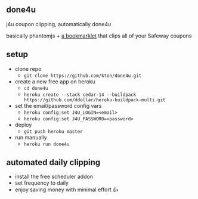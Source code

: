 ## done4u

j4u coupon clipping, automatically done4u

basically phantomjs + [a bookmarklet](https://github.com/nishnet2002/Safeway-Just-for-u) that clips all of your Safeway coupons

## setup

- clone repo
  - `git clone https://github.com/kton/done4u.git`
- create a new free app on heroku
  - `cd done4u`
  - `heroku create --stack cedar-14 --buildpack https://github.com/ddollar/heroku-buildpack-multi.git`
- set the email/password config vars
  - `heroku config:set J4U_LOGIN=<email>`
  - `heroku config:set J4U_PASSWORD=<password>`
- deploy
  - `git push heroku master`
- run manually
  - `heroku run done4u`

## automated daily clipping

- install the free scheduler addon
- set frequency to daily
- enjoy saving money with minimal effort :thumbsup:
